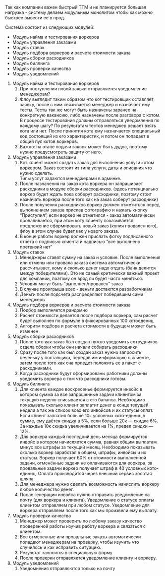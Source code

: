   
Так как компании важен быстрый TTM и не планируется большая нагрузка \- систему делаем модульным монолитом чтобы как можно быстрее вывести ее в прод.

Система состоит из следующих модулей:

- Модуль найма и тестирования воркеров  
- Модуль управления заказами  
- Модуль ставок  
- Модуль подбора воркеров и расчета стоимости заказа  
- Модуль сборки расходников  
- Модуль биллинга  
- Модуль проверки качества  
- Модуль уведомлений  
    
1) Модуль найма и тестирования воркеров  
   1) При поступлении новой заявки отправляется уведомление менеджерам?  
   2) Флоу выглядит таким образом что кот тестировщик оставляет заявку, после с ним связывается менеджер и назначает ему тесты. Тесты так же могут быть назначены заранее на конкретную вакансию, либо назначены после разговора с котом. В процессе тестирования должны отправляться уведомления по каждому шагу? По результатам тестов менеджер решает взять кота или нет. После принятия кота ему назначается специальный код состоящий из его характеристик, и потом он попадает в общий пул котов воркеров.  
   3) Важно: на этапе подачи заявок может быть дудос, поэтому нужно предусмотреть защиту от него.  
2) Модуль управления заказами  
   1) Кот клиент может создать заказ для выполнения услуги котом воркером. Заказ состоит из типа услуги, даты и описания что нужно сделать.  
      Типы услуг задаются менеджерами в админке.  
   2) После назначения на заказ кота воркера он запрашивает расходники в модуле сборки расходников. (здесь потенциально воркер будет ждать пока соберут расходники, поэтому стоит назначать воркера после того как на заказ соберут расходники)  
   3) После получения расходников воркер должен отметиться перед выполнением заказа прислав фотографию и нажать кнопку “Приступил”, если воркер не отметился \- заказ автоматически проваливается, при этом коту клиенту показывается предложение сформировать новый заказ (копия проваленного), флоу в этом случае будет как у нового заказа.  
   4) В конце работы воркер должен прислать фотку подписанного отчета с подписью клиента и надписью “все выполнено претензий нет”  
3) Модуль ставок  
   1) Менеджеры ставят сумму на заказ и условие. После выполнения или отмены или провала заказа система автоматически рассчитывает, кому и сколько денег надо отдать (банк делится между победителями). Это не самый критически важный проект для компании, поэтому он вряд ли будет часто меняться.  
   2) Условия могут быть “выполнен/провален” заказ  
   3) В случае проигрыша всех \- деньги достаются разработчикам  
   4) Деньги после подсчета распределяют победившим сами менеджеры.  
4) Модуль подбора воркеров и расчета стоимости заказа  
   1) Подбор выполняется рандомно  
   2) Расчет стоимости делается после подбора воркера, сам расчет будет выполнен по формуле в фиксированных 100 котоедениц  
   3) Алгоритм подбора и расчета стоимости в будущем может быть изменен  
5) Модуль сборки расходников   
   1) После того как заказ был создан нужно уведомить сотрудников отдела сборки чтобы они начали собирать расходники  
   2) Сразу после того как был создан заказ нужно запросить печеньку у поставщика, передав им информацию о клиенте, затем после того как она приедет положить ее в пакет с расходниками.  
   3) Когда расходники будут сформированы работники должны уведомить воркера о том что расходники готовы.  
6) Модуль биллинга   
   1) Для клиента каждое воскресенье формируется инвойс в котором сумма за все запрошенные задачи клиентом за текущую неделю списывается с его баланса. Необходимо показывать сколько клиент заплатит денег в конце текущей недели а так же список всех его инвойсов и их статусы оплат. Если клиент заплатил больше 10к условных кото-единиц в сумме, ему даётся скидка в 5%, если больше 20к — скидка 6%. За каждые 10к скидка увеличивается на 1%, предел скидки — 12%.  
   2) Для воркера каждый последний день месяца формируется инвойс в котором начисляется сумма, равная общим выплатам минус все штрафы за текущий месяц. Необходимо показывать сколько воркер заработал в общем, штрафы, инвойсы и их статусы. Воркер получает 60% от стоимости выполненной задачи, отменённые задачи не оплачиваются для воркера, за провальные задачи воркер получает штраф в 40 условных кото-единиц. Оплата производится через внешний сервис золотая шляпа.  
   3) Для менеджера нужно сделать возможность начислить воркеру любое количество денег.  
   4) После генерации инвойса нужно отправить уведомление на почту (для воркера и клиента). Уведомление о статусе оплаты клиентом отправляем при любом статусе. Уведомление для воркера отправляем после того как мы произвели ему выплату.  
7) Модуль проверки качества  
   1) Менеджер может проверить по любому заказу качество проверенной работы изучив работу воркера и связаться с клиентом.  
   2) Все отмененные или провальные заказы автоматически попадают менеджерам на проверку, чтобы изучить что случилось и как исправить ситуацию.  
   3) Результат заносится в специальную форму  
   4) После проверки отправляется уведомление клиенту и воркеру.  
8) Модуль уведомлений  
   1) Уведомнения отправляются только на почту

